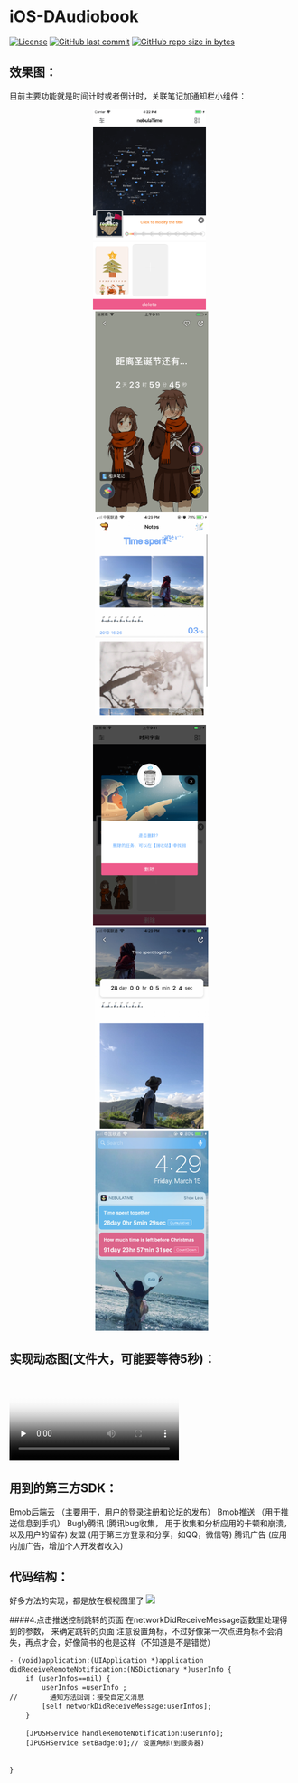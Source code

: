 # iOS-DAudiobook

[![License](https://img.shields.io/badge/license-MIT-blue.svg)](LICENSE)
[![GitHub last commit](https://img.shields.io/github/last-commit/kevindcw/DProgram_ios.svg)](https://github.com/kevindcw/DProgram_ios/commits/master)
[![GitHub repo size in bytes](https://img.shields.io/github/repo-size/kevindcw/DProgram_ios.svg?colorB=fa5b19)](https://github.com/kevindcw/DProgram_ios)



## 效果图：
目前主要功能就是时间计时或者倒计时，关联笔记加通知栏小组件：

<p align="center">
  <img width="200" src="Screenshots/1.png" hspace="30px" />
  <img width="200" src="Screenshots/2.png" hspace="30px" />
  <img width="200" src="Screenshots/3.png" hspace="30px" />
</p>

<p align="center">
  <img width="200" src="Screenshots/4.png" hspace="30px" />
  <img width="200" src="Screenshots/5.png" hspace="30px" />
  <img width="200" src="Screenshots/6.png" hspace="30px" />
</p>


## 实现动态图(文件大，可能要等待5秒)：
<video id="video" controls="" preload="none" poster="http://media.w3.org/2010/05/sintel/poster.png">
      <source id="mp4" src="http://media.w3.org/2010/05/sintel/trailer.mp4" type="video/mp4">
      <source id="webm" src="http://media.w3.org/2010/05/sintel/trailer.webm" type="video/webm">
      <source id="ogv" src="http://media.w3.org/2010/05/sintel/trailer.ogv" type="video/ogg">
      <p>Your user agent does not support the HTML5 Video element.</p>
    </video>




## 用到的第三方SDK：
Bmob后端云       （主要用于，用户的登录注册和论坛的发布）
Bmob推送         （用于推送信息到手机）
Bugly腾讯         (腾讯bug收集， 用于收集和分析应用的卡顿和崩溃，以及用户的留存)
友盟              (用于第三方登录和分享，如QQ，微信等)
腾讯广告           (应用内加广告，增加个人开发者收入)


## 代码结构：
好多方法的实现，都是放在根视图里了
![](https://upload-images.jianshu.io/upload_images/3323633-e0768bf22ed2d983.png?imageMogr2/auto-orient/strip%7CimageView2/2/w/600)



####4.点击推送控制跳转的页面
在networkDidReceiveMessage函数里处理得到的参数，
来确定跳转的页面
注意设置角标，不过好像第一次点进角标不会消失，再点才会，好像简书的也是这样（不知道是不是错觉）

```
- (void)application:(UIApplication *)application
didReceiveRemoteNotification:(NSDictionary *)userInfo {
    if (userInfos==nil) {
        userInfos =userInfo ;
//        通知方法回调：接受自定义消息 
        [self networkDidReceiveMessage:userInfos];
    }
    
    [JPUSHService handleRemoteNotification:userInfo];
    [JPUSHService setBadge:0];// 设置角标(到服务器)
   
    
}


```

